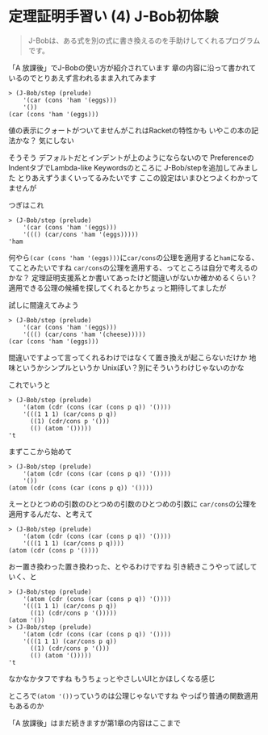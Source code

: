 # 定理証明手習い (4) J-Bob初体験

> J-Bobは、ある式を別の式に書き換えるのを手助けしてくれるプログラムです。

「A 放課後」でJ-Bobの使い方が紹介されています
章の内容に沿って書かれているのでとりあえず言われるまま入れてみます

```
> (J-Bob/step (prelude)
    '(car (cons 'ham '(eggs)))
    '())
(car (cons 'ham '(eggs)))
```

値の表示にクォートがついてませんがこれはRacketの特性かも
いやこの本の記法かな？
気にしない

そうそう
デフォルトだとインデントが上のようにならないので
PreferenceのIndentタブでLambda-like Keywordsのところに
J-Bob/stepを追加してみました
とりあえずうまくいってるみたいです
ここの設定はいまひとつよくわかってませんが

つぎはこれ

```
> (J-Bob/step (prelude)
    '(car (cons 'ham '(eggs)))
    '((() (car/cons 'ham '(eggs)))))
'ham
```

何やら`(car (cons 'ham '(eggs)))`に`car/cons`の公理を適用すると`ham`になる、
てことみたいですね
`car/cons`の公理を適用する、ってところは自分で考えるのかな？
定理証明支援系とか書いてあったけど間違いがないか確かめるくらい？
適用できる公理の候補を探してくれるとかちょっと期待してましたが

試しに間違えてみよう

```
> (J-Bob/step (prelude)
    '(car (cons 'ham '(eggs)))
    '((() (car/cons 'ham '(cheese)))))
(car (cons 'ham '(eggs)))
```

間違いですよって言ってくれるわけではなくて置き換えが起こらないだけか
地味というかシンプルというか
Unixぽい？別にそういうわけじゃないのかな

これでいうと

```
> (J-Bob/step (prelude)
    '(atom (cdr (cons (car (cons p q)) '())))
    '(((1 1 1) (car/cons p q))
      ((1) (cdr/cons p '()))
      (() (atom '()))))
't
```

まずここから始めて

```
> (J-Bob/step (prelude)
    '(atom (cdr (cons (car (cons p q)) '())))
    '())
(atom (cdr (cons (car (cons p q)) '())))
```

えーとひとつめの引数のひとつめの引数のひとつめの引数に
`car/cons`の公理を適用するんだな、と考えて

```
> (J-Bob/step (prelude)
    '(atom (cdr (cons (car (cons p q)) '())))
    '(((1 1 1) (car/cons p q))))
(atom (cdr (cons p '())))
```

おー置き換わった置き換わった、とやるわけですね
引き続きこうやって試していく、と

```
> (J-Bob/step (prelude)
    '(atom (cdr (cons (car (cons p q)) '())))
    '(((1 1 1) (car/cons p q))
      ((1) (cdr/cons p '()))))
(atom '())
> (J-Bob/step (prelude)
    '(atom (cdr (cons (car (cons p q)) '())))
    '(((1 1 1) (car/cons p q))
      ((1) (cdr/cons p '()))
      (() (atom '()))))
't
```

なかなかタフですね
もうちょっとやさしいUIとかほしくなる感じ

ところで`(atom '())`っていうのは公理じゃないですね
やっぱり普通の関数適用もあるのか

「A 放課後」はまだ続きますが第1章の内容はここまで
